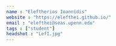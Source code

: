 ```yaml
---
name : "Eleftherios Ioannidis"
website : "https://elefthei.github.io/"
email : "elefthei@seas.upenn.edu"
tags : ["student"]
headshot : "LefI.jpg"
---
```

